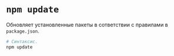# `npm update`

Обновляет установленные пакеты в сответствии с правилами в `package.json`.

```bash
# Синтаксис.
npm update
```
